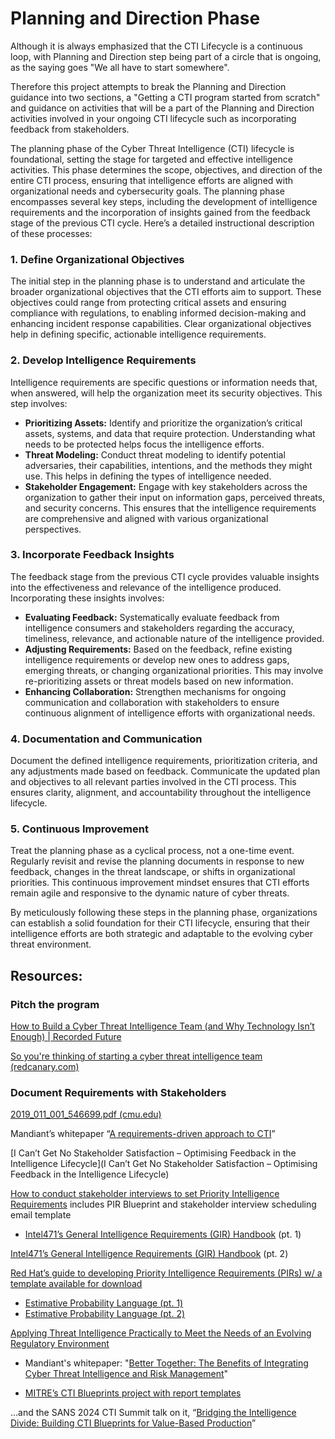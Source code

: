 # Planning and Direction Phase

Although it is always emphasized that the CTI Lifecycle is a continuous loop, with Planning and Direction step being part of a circle that is ongoing, as the saying goes "We all have to start somewhere".

Therefore this project attempts to break the Planning and Direction guidance into two sections, a "Getting a CTI program started from scratch" and guidance on activities that will be a part of the Planning and Direction activities involved in your ongoing CTI lifecycle such as incorporating feedback from stakeholders.

The planning phase of the Cyber Threat Intelligence (CTI) lifecycle is foundational, setting the stage for targeted and effective intelligence activities. This phase determines the scope, objectives, and direction of the entire CTI process, ensuring that intelligence efforts are aligned with organizational needs and cybersecurity goals. The planning phase encompasses several key steps, including the development of intelligence requirements and the incorporation of insights gained from the feedback stage of the previous CTI cycle. Here’s a detailed instructional description of these processes:

### 1. **Define Organizational Objectives**

The initial step in the planning phase is to understand and articulate the broader organizational objectives that the CTI efforts aim to support. These objectives could range from protecting critical assets and ensuring compliance with regulations, to enabling informed decision-making and enhancing incident response capabilities. Clear organizational objectives help in defining specific, actionable intelligence requirements.

### 2. **Develop Intelligence Requirements**

Intelligence requirements are specific questions or information needs that, when answered, will help the organization meet its security objectives. This step involves:

- **Prioritizing Assets:** Identify and prioritize the organization’s critical assets, systems, and data that require protection. Understanding what needs to be protected helps focus the intelligence efforts.
- **Threat Modeling:** Conduct threat modeling to identify potential adversaries, their capabilities, intentions, and the methods they might use. This helps in defining the types of intelligence needed.
- **Stakeholder Engagement:** Engage with key stakeholders across the organization to gather their input on information gaps, perceived threats, and security concerns. This ensures that the intelligence requirements are comprehensive and aligned with various organizational perspectives.

### 3. **Incorporate Feedback Insights**

The feedback stage from the previous CTI cycle provides valuable insights into the effectiveness and relevance of the intelligence produced. Incorporating these insights involves:

- **Evaluating Feedback:** Systematically evaluate feedback from intelligence consumers and stakeholders regarding the accuracy, timeliness, relevance, and actionable nature of the intelligence provided.
- **Adjusting Requirements:** Based on the feedback, refine existing intelligence requirements or develop new ones to address gaps, emerging threats, or changing organizational priorities. This may involve re-prioritizing assets or threat models based on new information.
- **Enhancing Collaboration:** Strengthen mechanisms for ongoing communication and collaboration with stakeholders to ensure continuous alignment of intelligence efforts with organizational needs.

### 4. **Documentation and Communication**

Document the defined intelligence requirements, prioritization criteria, and any adjustments made based on feedback. Communicate the updated plan and objectives to all relevant parties involved in the CTI process. This ensures clarity, alignment, and accountability throughout the intelligence lifecycle.

### 5. **Continuous Improvement**

Treat the planning phase as a cyclical process, not a one-time event. Regularly revisit and revise the planning documents in response to new feedback, changes in the threat landscape, or shifts in organizational priorities. This continuous improvement mindset ensures that CTI efforts remain agile and responsive to the dynamic nature of cyber threats.

By meticulously following these steps in the planning phase, organizations can establish a solid foundation for their CTI lifecycle, ensuring that their intelligence efforts are both strategic and adaptable to the evolving cyber threat environment.

## Resources:

### Pitch the program

[How to Build a Cyber Threat Intelligence Team (and Why Technology Isn’t Enough) | Recorded Future](https://www.recordedfuture.com/blog/cyber-threat-intelligence-team)

[So you're thinking of starting a cyber threat intelligence team (redcanary.com)](https://redcanary.com/blog/intel-team/)

### Document Requirements with Stakeholders

[2019_011_001_546699.pdf (cmu.edu)](https://insights.sei.cmu.edu/documents/1589/2019_011_001_546699.pdf)

Mandiant’s whitepaper “[A requirements-driven approach to CTI](https://www.mandiant.com/resources/blog/requirements-driven-approach-cti)”

[I Can’t Get No Stakeholder Satisfaction – Optimising Feedback in the Intelligence Lifecycle](I Can’t Get No Stakeholder Satisfaction – Optimising Feedback in the Intelligence Lifecycle)

[How to conduct stakeholder interviews to set Priority Intelligence Requirements](https://feedly.com/ti-essentials/posts/how-to-collect-prority-intelligence-requirements-pirs-with-stakeholder-interviews) 
includes PIR Blueprint and stakeholder interview scheduling email template


- [Intel471’s General Intelligence Requirements (GIR) Handbook](https://intel471.com/resources/cu-girh-download-request) (pt. 1)

[Intel471’s General Intelligence Requirements (GIR) Handbook](https://intel471.com/blog/how-to-use-intel-471-with-existing-intelligence-frameworks) (pt. 2)

[Red Hat’s guide to developing Priority Intelligence Requirements (PIRs) w/ a template available for download](https://github.com/redhat-infosec/priority-intelligence-requirements-dev)

- [Estimative Probability Language (pt. 1)](https://www.cia.gov/static/0aae8f84700a256abf63f7aad73b0a7d/Words-of-Estimative-Probability.pdf)
- [Estimative Probability Language (pt. 2)](https://medium.com/@chris.cooley/words-of-estimative-probability-an-analytical-language-reference-be84b8625628)



[Applying Threat Intelligence Practically to Meet the Needs of an Evolving Regulatory Environment](https://www.youtube.com/watch?v=ZneUyNceklY) 

- Mandiant's whitepaper: "[Better Together: The Benefits of Integrating Cyber Threat Intelligence and Risk Management](https://art-analytics.appspot.com/r.html?uaid=G-J9RWK68MM7&utm_source=aRT-mandiant-blog&utm_medium=aRT-clicks&utm_campaign=mandiant-blog&destination=mandiant-blog&url=https%3A%2F%2Fservices.google.com%2Ffh%2Ffiles%2Fmisc%2Fbetter-together-cyber-risk-whitepaper-mandiant.pdf)"

- [MITRE’s CTI Blueprints project with report templates](https://github.com/center-for-threat-informed-defense/cti-blueprints)

…and the SANS 2024 CTI Summit talk on it, “[Bridging the Intelligence Divide: Building CTI Blueprints for Value-Based Production](https://www.youtube.com/watch?v=8zuGorPp5R8)”
